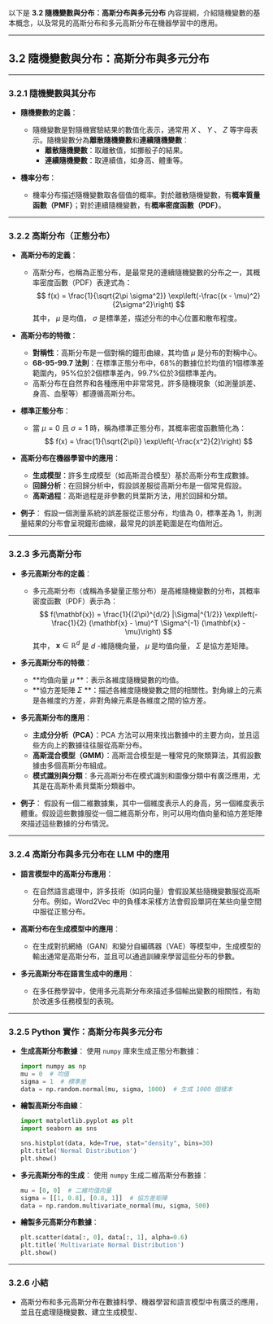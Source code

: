 以下是 **3.2 隨機變數與分布：高斯分布與多元分布** 內容提綱，介紹隨機變數的基本概念，以及常見的高斯分布和多元高斯分布在機器學習中的應用。

---

## **3.2 隨機變數與分布：高斯分布與多元分布**

---

### **3.2.1 隨機變數與其分布**
- **隨機變數的定義**：
  - 隨機變數是對隨機實驗結果的數值化表示，通常用  $X$ 、 $Y$ 、 $Z$  等字母表示。隨機變數分為**離散隨機變數**和**連續隨機變數**：
    - **離散隨機變數**：取離散值，如擲骰子的結果。
    - **連續隨機變數**：取連續值，如身高、體重等。

- **機率分布**：
  - 機率分布描述隨機變數取各個值的概率。對於離散隨機變數，有**概率質量函數（PMF）**；對於連續隨機變數，有**概率密度函數（PDF）**。

---

### **3.2.2 高斯分布（正態分布）**
- **高斯分布的定義**：
  - 高斯分布，也稱為正態分布，是最常見的連續隨機變數的分布之一，其概率密度函數（PDF）表達式為：
    $$
    f(x) = \frac{1}{\sqrt{2\pi \sigma^2}} \exp\left(-\frac{(x - \mu)^2}{2\sigma^2}\right)
    $$
    其中， $\mu$  是均值， $\sigma$  是標準差，描述分布的中心位置和散布程度。

- **高斯分布的特徵**：
  - **對稱性**：高斯分布是一個對稱的鐘形曲線，其均值  $\mu$  是分布的對稱中心。
  - **68-95-99.7 法則**：在標準正態分布中，68%的數據位於均值的1個標準差範圍內，95%位於2個標準差內，99.7%位於3個標準差內。
  - 高斯分布在自然界和各種應用中非常常見，許多隨機現象（如測量誤差、身高、血壓等）都遵循高斯分布。

- **標準正態分布**：
  - 當  $\mu = 0$  且  $\sigma = 1$  時，稱為標準正態分布，其概率密度函數簡化為：
    $$
    f(x) = \frac{1}{\sqrt{2\pi}} \exp\left(-\frac{x^2}{2}\right)
    $$

- **高斯分布在機器學習中的應用**：
  - **生成模型**：許多生成模型（如高斯混合模型）基於高斯分布生成數據。
  - **回歸分析**：在回歸分析中，假設誤差服從高斯分布是一個常見假設。
  - **高斯過程**：高斯過程是非參數的貝葉斯方法，用於回歸和分類。

- **例子**：
  假設一個測量系統的誤差服從正態分布，均值為 0，標準差為 1，則測量結果的分布會呈現鐘形曲線，最常見的誤差範圍是在均值附近。

---

### **3.2.3 多元高斯分布**
- **多元高斯分布的定義**：
  - 多元高斯分布（或稱為多變量正態分布）是高維隨機變數的分布，其概率密度函數（PDF）表示為：
    $$
    f(\mathbf{x}) = \frac{1}{(2\pi)^{d/2} |\Sigma|^{1/2}} \exp\left(-\frac{1}{2} (\mathbf{x} - \mu)^T \Sigma^{-1} (\mathbf{x} - \mu)\right)
    $$
    其中， $\mathbf{x} \in \mathbb{R}^d$  是  $d$ -維隨機向量， $\mu$  是均值向量， $\Sigma$  是協方差矩陣。

- **多元高斯分布的特徵**：
  - **均值向量  $\mu$ **：表示各維度隨機變數的均值。
  - **協方差矩陣  $\Sigma$ **：描述各維度隨機變數之間的相關性。對角線上的元素是各維度的方差，非對角線元素是各維度之間的協方差。

- **多元高斯分布的應用**：
  - **主成分分析（PCA）**：PCA 方法可以用來找出數據中的主要方向，並且這些方向上的數據往往服從高斯分布。
  - **高斯混合模型（GMM）**：高斯混合模型是一種常見的聚類算法，其假設數據由多個高斯分布組成。
  - **模式識別與分類**：多元高斯分布在模式識別和圖像分類中有廣泛應用，尤其是在高斯朴素貝葉斯分類器中。

- **例子**：
  假設有一個二維數據集，其中一個維度表示人的身高，另一個維度表示體重。假設這些數據服從一個二維高斯分布，則可以用均值向量和協方差矩陣來描述這些數據的分布情況。

---

### **3.2.4 高斯分布與多元分布在 LLM 中的應用**
- **語言模型中的高斯分布應用**：
  - 在自然語言處理中，許多技術（如詞向量）會假設某些隨機變數服從高斯分布。例如，Word2Vec 中的負樣本采樣方法會假設單詞在某些向量空間中服從正態分布。
  
- **高斯分布在生成模型中的應用**：
  - 在生成對抗網絡（GAN）和變分自編碼器（VAE）等模型中，生成模型的輸出通常是高斯分布，並且可以通過訓練來學習這些分布的參數。

- **多元高斯分布在語言生成中的應用**：
  - 在多任務學習中，使用多元高斯分布來描述多個輸出變數的相關性，有助於改進多任務模型的表現。

---

### **3.2.5 Python 實作：高斯分布與多元分布**
- **生成高斯分布數據**：
  使用 `numpy` 庫來生成正態分布數據：
  ```python
  import numpy as np
  mu = 0  # 均值
  sigma = 1  # 標準差
  data = np.random.normal(mu, sigma, 1000)  # 生成 1000 個樣本
  ```

- **繪製高斯分布曲線**：
  ```python
  import matplotlib.pyplot as plt
  import seaborn as sns
  
  sns.histplot(data, kde=True, stat="density", bins=30)
  plt.title('Normal Distribution')
  plt.show()
  ```

- **多元高斯分布的生成**：
  使用 `numpy` 生成二維高斯分布數據：
  ```python
  mu = [0, 0]  # 二維均值向量
  sigma = [[1, 0.8], [0.8, 1]]  # 協方差矩陣
  data = np.random.multivariate_normal(mu, sigma, 500)
  ```

- **繪製多元高斯分布數據**：
  ```python
  plt.scatter(data[:, 0], data[:, 1], alpha=0.6)
  plt.title('Multivariate Normal Distribution')
  plt.show()
  ```

---

### **3.2.6 小結**
- 高斯分布和多元高斯分布在數據科學、機器學習和語言模型中有廣泛的應用，並且在處理隨機變數、建立生成模型、